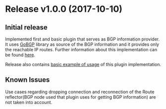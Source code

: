 # Release v1.0.0 (2017-10-10)

## Initial release

Implemented first and basic plugin that serves as BGP information provider. It uses [GoBGP](https://github.com/osrg/gobgp) library as 
source of the BGP information and it provides only the reachable IP routes. Further information about this implementation can be found [here](https://github.com/ligato/bgp-agent/tree/master/bgp/gobgp).

Release also contains [basic example of usage](https://github.com/ligato/bgp-agent/tree/master/examples/gobgp_watch_plugin) of this plugin implementation.

## Known Issues
Use cases regarding dropping connection and reconnection of the Route reflector(BGP node used that plugin uses for getting BGP information) are not taken into account. 
